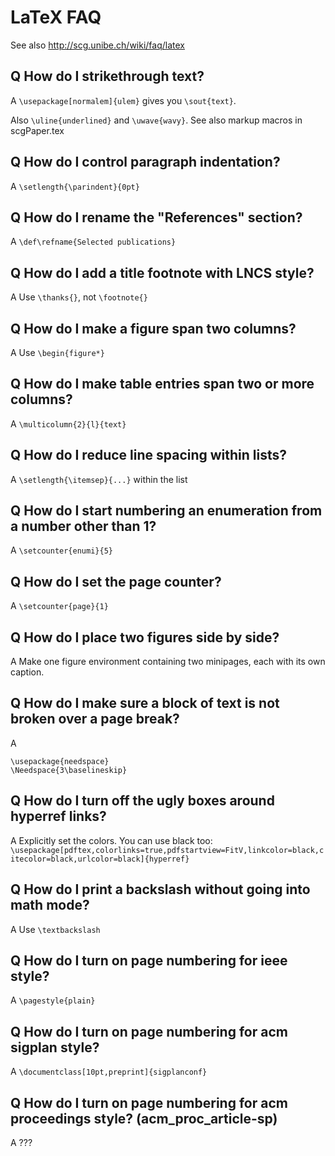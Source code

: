 # LaTeX FAQ

See also http://scg.unibe.ch/wiki/faq/latex

## Q How do I strikethrough text?

A `\usepackage[normalem]{ulem}` gives you `\sout{text}`.

Also `\uline{underlined}` and `\uwave{wavy}`.
See also markup macros in scgPaper.tex

## Q How do I control paragraph indentation?
A `\setlength{\parindent}{0pt}`

## Q How do I rename the "References" section?
A `\def\refname{Selected publications}`

## Q How do I add a title footnote with LNCS style?
A Use `\thanks{}`, not `\footnote{}`

## Q How do I make a figure span two columns?
A Use `\begin{figure*}`

## Q How do I make table entries span two or more columns?
A `\multicolumn{2}{l}{text}`

## Q How do I reduce line spacing within lists?
A `\setlength{\itemsep}{...}` within the list

## Q How do I start numbering an enumeration from a number other than 1?
A `\setcounter{enumi}{5}`

## Q How do I set the page counter?
A `\setcounter{page}{1}`

## Q How do I place two figures side by side?
A Make one figure environment containing two minipages, each with its own caption.

## Q How do I make sure a block of text is not broken over a page break?
A  
```
\usepackage{needspace}
\Needspace{3\baselineskip}
```

## Q How do I turn off the ugly boxes around hyperref links?
A Explicitly set the colors. You can use black too:
`\usepackage[pdftex,colorlinks=true,pdfstartview=FitV,linkcolor=black,citecolor=black,urlcolor=black]{hyperref}`

## Q How do I print a backslash without going into math mode?
A Use `\textbackslash`

## Q How do I turn on page numbering for ieee style?
A `\pagestyle{plain}`

## Q How do I turn on page numbering for acm sigplan style?
A `\documentclass[10pt,preprint]{sigplanconf}`

## Q How do I turn on page numbering for acm proceedings style? (acm_proc_article-sp)
A ???

